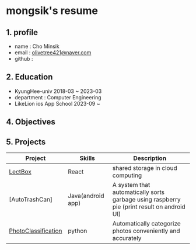 # mongsik's resume

## 1. profile
 - name : Cho Minsik
 - email : olivetree421@naver.com
 - github : 

## 2. Education
 - KyungHee-univ 2018-03 ~ 2023-03
 - department : Computer Engineering
 - LikeLion ios App School 2023-09 ~

## 4. Objectives

## 5. Projects
Project            | Skills           | Description
-------------------|------------------|-----------------------------
[LectBox]()|React|shared storage in cloud computing
[AutoTrashCan]|Java(android app)| A system that automatically sorts garbage using raspberry pie (print result on android UI)
[PhotoClassification](https://github.com/mongsik98/mongsik/files/12669214/default.pdf)|python|Automatically categorize photos conveniently and accurately
